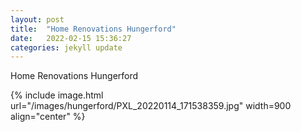 ```yaml
---
layout: post
title:  "Home Renovations Hungerford"
date:   2022-02-15 15:36:27
categories: jekyll update
---
```


Home Renovations Hungerford

{% include image.html url="/images/hungerford/PXL_20220114_171538359.jpg" width=900 align="center" %}